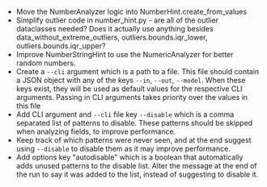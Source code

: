 * Move the NumberAnalyzer logic into NumberHint.create_from_values
* Simplify outlier code in number_hint.py - are all of the outlier dataclasses needed? Does it actually use anything besides data_without_extreme_outliers, outliers.bounds.iqr_lower, outliers.bounds.iqr_upper?
* Improve NumberStringHint to use the NumericAnalyzer for better random numbers.
* Create a `--cli` argument which is a path to a file. This file should contain a JSON object with any of the keys `--in`, `--out`, `--model`. When these keys exist, they will be used as default values for the respective CLI arguments. Passing in CLI arguments takes priority over the values in this file
* Add CLI argument and `--cli` file key `--disable` which is a comma separated list of patterns to disable. These patterns should be skipped when analyzing fields, to improve performance.
* Keep track of which patterns were never seen, and at the end suggest using `--disable` to disable them as it may improve performance.
* Add options key "autodisable" which is a boolean that automatically adds unused patterns to the disable list. Alter the message at the end of the run to say it was added to the list, instead of suggesting to disable it.
